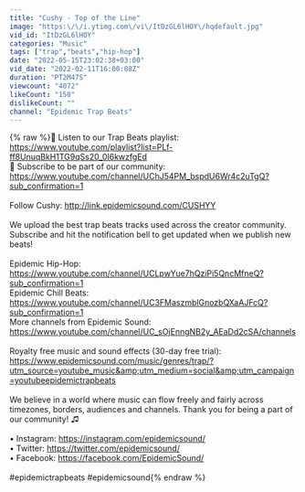 ```yaml
---
title: "Cushy - Top of the Line"
image: "https:\/\/i.ytimg.com\/vi\/ItDzGL6lHOY\/hqdefault.jpg"
vid_id: "ItDzGL6lHOY"
categories: "Music"
tags: ["trap","beats","hip-hop"]
date: "2022-05-15T23:02:38+03:00"
vid_date: "2022-02-11T16:00:08Z"
duration: "PT2M47S"
viewcount: "4072"
likeCount: "150"
dislikeCount: ""
channel: "Epidemic Trap Beats"
---
```

{% raw %}🎵 Listen to our Trap Beats playlist: <a rel="nofollow" target="blank" href="https://www.youtube.com/playlist?list=PLf-ff8UnuqBkH1TG9qSs20_0I6kwzfgEd">https://www.youtube.com/playlist?list=PLf-ff8UnuqBkH1TG9qSs20_0I6kwzfgEd</a><br />💯 Subscribe to be part of our community: <a rel="nofollow" target="blank" href="https://www.youtube.com/channel/UChJ54PM_bspdU6Wr4c2uTgQ?sub_confirmation=1">https://www.youtube.com/channel/UChJ54PM_bspdU6Wr4c2uTgQ?sub_confirmation=1</a><br /><br />Follow Cushy: <a rel="nofollow" target="blank" href="http://link.epidemicsound.com/CUSHYY">http://link.epidemicsound.com/CUSHYY</a><br /><br />We upload the best trap beats tracks used across the creator community. Subscribe and hit the notification bell to get updated when we publish new beats!<br /><br />Epidemic Hip-Hop: <a rel="nofollow" target="blank" href="https://www.youtube.com/channel/UCLpwYue7hQziPi5QncMfneQ?sub_confirmation=1">https://www.youtube.com/channel/UCLpwYue7hQziPi5QncMfneQ?sub_confirmation=1</a><br />Epidemic Chill Beats: <a rel="nofollow" target="blank" href="https://www.youtube.com/channel/UC3FMaszmblGnozbQXaAJFcQ?sub_confirmation=1">https://www.youtube.com/channel/UC3FMaszmblGnozbQXaAJFcQ?sub_confirmation=1</a><br />More channels from Epidemic Sound: <a rel="nofollow" target="blank" href="https://www.youtube.com/channel/UC_sOjEnngNB2y_AEaDd2cSA/channels">https://www.youtube.com/channel/UC_sOjEnngNB2y_AEaDd2cSA/channels</a><br /><br />Royalty free music and sound effects (30-day free trial): <a rel="nofollow" target="blank" href="https://www.epidemicsound.com/music/genres/trap/?utm_source=youtube_music&amp;utm_medium=social&amp;utm_campaign=youtubeepidemictrapbeats">https://www.epidemicsound.com/music/genres/trap/?utm_source=youtube_music&amp;utm_medium=social&amp;utm_campaign=youtubeepidemictrapbeats</a><br /><br />We believe in a world where music can flow freely and fairly across timezones, borders, audiences and channels. Thank you for being a part of our community! ♫<br /><br />• Instagram: <a rel="nofollow" target="blank" href="https://instagram.com/epidemicsound/">https://instagram.com/epidemicsound/</a><br />• Twitter: <a rel="nofollow" target="blank" href="https://twitter.com/epidemicsound/">https://twitter.com/epidemicsound/</a><br />• Facebook: <a rel="nofollow" target="blank" href="https://facebook.com/EpidemicSound/">https://facebook.com/EpidemicSound/</a><br /><br />#epidemictrapbeats #epidemicsound{% endraw %}

